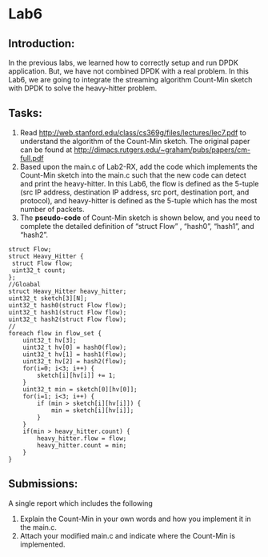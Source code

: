 # Lab6

## Introduction:
In the previous labs, we learned how to correctly setup and run DPDK application. But, we have not combined DPDK with a real problem. In this Lab6, we are going to integrate the streaming algorithm Count-Min sketch with DPDK to solve the heavy-hitter problem.

## Tasks:
1. Read http://web.stanford.edu/class/cs369g/files/lectures/lec7.pdf to understand the algorithm of the Count-Min sketch. The original paper can be found at http://dimacs.rutgers.edu/~graham/pubs/papers/cm-full.pdf
2. Based upon the main.c of Lab2-RX, add the code which implements the Count-Min sketch into the main.c such that the new code can detect and print the heavy-hitter. In this Lab6, the flow is defined as the 5-tuple (src IP address, destination IP address, src port, destination port, and protocol), and heavy-hitter is defined as the 5-tuple which has the most number of packets.
3. The **pseudo-code** of Count-Min sketch is shown below,  and you need to complete the detailed definition of “struct Flow” , “hash0”, “hash1”, and “hash2”.

```
struct Flow;
struct Heavy_Hitter {
 struct Flow flow;
 uint32_t count;
};
//Gloabal
struct Heavy_Hitter heavy_hitter;
uint32_t sketch[3][N];
uint32_t hash0(struct Flow flow);
uint32_t hash1(struct Flow flow);
uint32_t hash2(struct Flow flow);
//
foreach flow in flow_set {
	uint32_t hv[3];
	uint32_t hv[0] = hash0(flow);
	uint32_t hv[1] = hash1(flow);
	uint32_t hv[2] = hash2(flow);
	for(i=0; i<3; i++) {
		sketch[i][hv[i]] += 1;
	}
	uint32_t min = sketch[0][hv[0]];
	for(i=1; i<3; i++) {
		if (min > sketch[i][hv[i]]) {
			min = sketch[i][hv[i]];
		}
	}
	if(min > heavy_hitter.count) {
		heavy_hitter.flow = flow;
		heavy_hitter.count = min;
	}
}
```
## Submissions:
A single report which includes the following

1. Explain the Count-Min in your own words and how you implement it in the main.c.
2. Attach your modified main.c and indicate where the Count-Min is implemented.	

